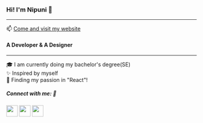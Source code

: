 ### Hi! I'm Nipuni 👋
___

📫  [Come and visit my website ]()

<!--
**Nipuni-De-Silva/Nipuni-De-Silva** is a ✨ _special_ ✨ repository because its `README.md` (this file) appears on your GitHub profile.

Here are some ideas to get you started:

- 🔭 I’m currently working on ...
- 🌱 I’m currently learning ...
- 👯 I’m looking to collaborate on ...
- 🤔 I’m looking for help with ...
- 💬 Ask me about ...
- 📫 How to reach me: ...
- 😄 Pronouns: ...
- ⚡ Fun fact: ...
-->

#### A Developer & A Designer

--------

🎓  I am currently doing my bachelor's degree(SE)<br/>
✨  Inspired by myself<br/>
💙  Finding my passion in "React"!<br/>

##### Connect with me: 🙌

<a href="https://twitter.com/your-handle"><img src="path/to/twitter-icon.png" width="30"></a>
<a href="https://linkedin.com/in/your-profile"><img src="path/to/linkedin-icon.png" width="30"></a>
<a href="https://github.com/your-username"><img src="path/to/github-icon.png" width="30"></a>


